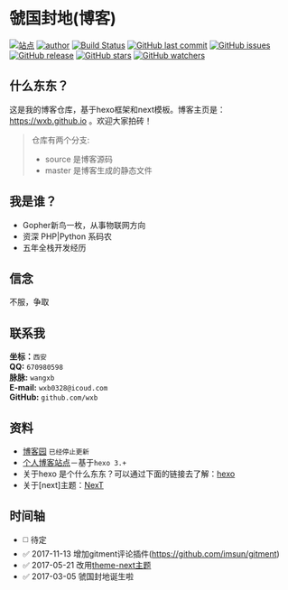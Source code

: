 # 虢国封地(博客)  
[![站点](https://img.shields.io/badge/%E5%8D%9A%E5%AE%A2-%e8%99%a2%e5%9b%bd%e5%b0%81%e5%9c%b0-yellowgreen.svg)](https://wxb.github.io)
[![author](https://img.shields.io/badge/%E4%BD%9C%E8%80%85-%E7%8E%8B%E6%99%93%E5%8B%83-brightgreen.svg)](https://wxb.github.io/2016/08/30/%E5%85%B3%E4%BA%8E%E6%88%91.html)
[![Build Status](https://travis-ci.org/wxb/wxb.github.io.svg?branch=source)](https://travis-ci.org/wxb/wxb.github.io)
[![GitHub last commit](https://img.shields.io/github/last-commit/wxb/wxb.github.io.svg)](https://github.com/wxb/wxb.github.io/commits/v1.0.0)
[![GitHub issues](https://img.shields.io/github/issues/wxb/wxb.github.io.svg?style=flat-square)](https://github.com/wxb/wxb.github.io/issues)
[![GitHub release](https://img.shields.io/github/release/wxb/wxb.github.io.svg)](https://github.com/wxb/wxb.github.io/releases/tag/v1.0.0)
[![GitHub stars](https://img.shields.io/github/stars/wxb/wxb.github.io.svg?style=social&label=Stars)](https://github.com/wxb/wxb.github.io)
[![GitHub watchers](https://img.shields.io/github/watchers/wxb/wxb.github.io.svg?style=social&label=Watch)](https://github.com/wxb/wxb.github.io)

## 什么东东？

这是我的博客仓库，基于hexo框架和next模板。博客主页是：https://wxb.github.io 。欢迎大家拍砖！   
> 仓库有两个分支:    
> * source 是博客源码
> * master 是博客生成的静态文件

## 我是谁？

* Gopher新鸟一枚，从事物联网方向
* 资深 PHP|Python 系码农
* 五年全栈开发经历

## 信念

不服，争取

## 联系我
**坐标：**`西安`   
**QQ:** `670980598`    
**脉脉:** `wangxb`    
**E-mail:** `wxb0328@icoud.com`    
**GitHub:** `github.com/wxb`     


## 资料
* [博客园](http://www.cnblogs.com/wxb0328) `已经停止更新`    
* [个人博客站点](https://wxb.github.io)－基于`hexo 3.+`
* 关于hexo 是个什么东东？可以通过下面的链接去了解：[hexo](https://hexo.io/zh-cn/)     
* 关于[next]主题：[NexT](http://theme-next.iissnan.com/)   


## 时间轴
- :white_medium_square: 待定
- :white_check_mark: 2017-11-13 增加gitment评论插件(https://github.com/imsun/gitment)
- :white_check_mark: 2017-05-21 改用[theme-next主题](http://theme-next.iissnan.com/)
- :white_check_mark: 2017-03-05 虢国封地诞生啦
